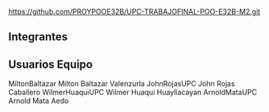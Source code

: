 https://github.com/PROYPOOE32B/UPC-TRABAJOFINAL-POO-E32B-M2.git

Integrantes
---------------------------------------------------
Usuarios	Equipo
---------------------------------------------------
MiltonBaltazar		Milton Baltazar Valenzurla
JohnRojasUPC		John Rojas Caballero
WilmerHuaquiUPC		Wilmer Huaqui Huayllacayan
ArnoldMataUPC		Arnold Mata Aedo